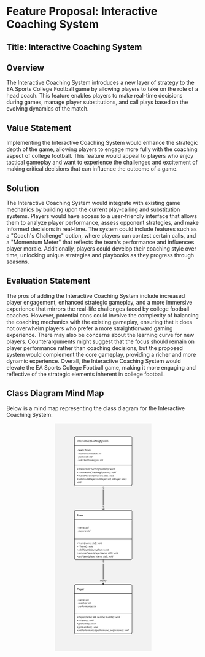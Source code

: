 # Feature Proposal: Interactive Coaching System

## Title: Interactive Coaching System

## Overview
The Interactive Coaching System introduces a new layer of strategy to the EA Sports College Football game by allowing players to take on the role of a head coach. This feature enables players to make real-time decisions during games, manage player substitutions, and call plays based on the evolving dynamics of the match.

## Value Statement
Implementing the Interactive Coaching System would enhance the strategic depth of the game, allowing players to engage more fully with the coaching aspect of college football. This feature would appeal to players who enjoy tactical gameplay and want to experience the challenges and excitement of making critical decisions that can influence the outcome of a game.

## Solution
The Interactive Coaching System would integrate with existing game mechanics by building upon the current play-calling and substitution systems. Players would have access to a user-friendly interface that allows them to analyze player performance, assess opponent strategies, and make informed decisions in real-time. The system could include features such as a "Coach's Challenge" option, where players can contest certain calls, and a "Momentum Meter" that reflects the team's performance and influences player morale. Additionally, players could develop their coaching style over time, unlocking unique strategies and playbooks as they progress through seasons.

## Evaluation Statement
The pros of adding the Interactive Coaching System include increased player engagement, enhanced strategic gameplay, and a more immersive experience that mirrors the real-life challenges faced by college football coaches. However, potential cons could involve the complexity of balancing the coaching mechanics with the existing gameplay, ensuring that it does not overwhelm players who prefer a more straightforward gaming experience. There may also be concerns about the learning curve for new players. Counterarguments might suggest that the focus should remain on player performance rather than coaching decisions, but the proposed system would complement the core gameplay, providing a richer and more dynamic experience. Overall, the Interactive Coaching System would elevate the EA Sports College Football game, making it more engaging and reflective of the strategic elements inherent in college football.

## Class Diagram Mind Map
Below is a mind map representing the class diagram for the Interactive Coaching System:

<p align="center">
  <img src="mind_map.jpg" alt="Class Diagram Mind Map" style="width: 50%; height: auto;"/>
</p>
